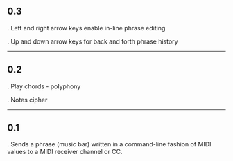 ## 0.3

. Left and right arrow keys enable in-line phrase editing 

. Up and down arrow keys for back and forth phrase history

____

## 0.2

. Play chords - polyphony

. Notes cipher

____

## 0.1

. Sends a phrase (music bar) written in a command-line fashion of MIDI values to a MIDI receiver channel or CC.